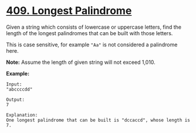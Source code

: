 # [409. Longest Palindrome](https://leetcode.com/problems/longest-palindrome/description)
Given a string which consists of lowercase or uppercase letters, find the length of the longest palindromes that can be built with those letters.

This is case sensitive, for example `"Aa"` is not considered a palindrome here.

**Note:**
Assume the length of given string will not exceed 1,010.

**Example:**
```
Input:
"abccccdd"

Output:
7

Explanation:
One longest palindrome that can be built is "dccaccd", whose length is 7.
```